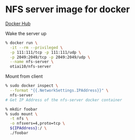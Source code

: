 # NFS server image for docker

[Docker Hub](https://hub.docker.com/r/otiai10/nfs-server/)

Wake the server up

```sh
% docker run \
  -it --rm --privileged \
  -p 111:111/tcp -p 111:111/udp \
  -p 2049:2049/tcp -p 2049:2049/udp \
  --name nfs-server \
  otiai10/nfs-server
```

Mount from client

```sh
% sudo docker inspect \
  --format "{{.NetworkSettings.IPAddress}}" \
  nfs-server
# Get IP Address of the nfs-server docker container

% mkdir foobar
% sudo mount \
  -t nfs \
  -o nfsvers=4,proto=tcp \
  ${IPAddress}:/ \
  ./foobar
```
